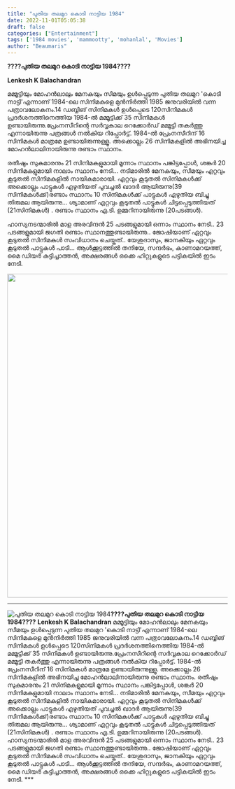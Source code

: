 ```yaml
---
title: "പുതിയ തലമുറ കൊടി നാട്ടിയ 1984"
date: 2022-11-01T05:05:38
draft: false
categories: ["Entertainment"]
tags: ['1984 movies', 'mammootty', 'mohanlal', 'Movies']
author: "Beaumaris"
---
```


<strong>????പുതിയ തലമുറ കൊടി നാട്ടിയ 1984????</strong>

<strong>Lenkesh K Balachandran </strong>

മമ്മൂട്ടിയും മോഹൻലാലും മേനകയും സീമയും ഉൾപ്പെടുന്ന പുതിയ തലമുറ 'കൊടി നാട്ടി'എന്നാണ് 1984-ലെ സിനിമകളെ മുൻനിർത്തി 1985 ജനുവരിയിൽ വന്ന പത്രാവലോകനം.14 ഡബ്ബിങ് സിനിമകൾ ഉൾപ്പെടെ 120സിനിമകൾ പ്രദർശനത്തിനെത്തിയ 1984-ൽ മമ്മൂട്ടിക്ക് 35 സിനിമകൾ ഉണ്ടായിരുന്നു.പ്രേംനസീറിന്റെ സർവ്വകാല റെക്കോർഡ് മമ്മൂട്ടി തകർത്തു എന്നായിരുന്നു പത്രങ്ങൾ നൽകിയ റിപ്പോർട്ട്‌. 1984-ൽ പ്രേംനസീറിന് 16 സിനിമകൾ മാത്രമേ ഉണ്ടായിരുന്നുള്ളൂ. അക്കൊല്ലം 26 സിനിമകളിൽ അഭിനയിച്ച മോഹൻലാലിനായിരുന്നു രണ്ടാം സ്ഥാനം.

രതീഷും സുകുമാരനും 21 സിനിമകളുമായി മൂന്നാം സ്ഥാനം പങ്കിട്ടപ്പോൾ, ശങ്കർ 20 സിനിമകളുമായി നാലാം സ്ഥാനം നേടി... നടിമാരിൽ മേനകയും, സീമയും എറ്റവും കൂടുതൽ സിനിമകളിൽ നായികമാരായി. എറ്റവും കൂടുതൽ സിനിമകൾക്ക് അക്കൊല്ലം പാട്ടുകൾ എഴുതിയത് പൂവച്ചൽ ഖാദർ ആയിരുന്നു(39 സിനിമകൾക്ക്)രണ്ടാം സ്ഥാനം 10 സിനിമകൾക്ക് പാട്ടുകൾ എഴുതിയ ബിച്ചു തിരുമല ആയിരുന്നു... ശ്യാമാണ് എറ്റവും കൂടുതൽ പാട്ടുകൾ ചിട്ടപ്പെടുത്തിയത് (21സിനിമകൾ) . രണ്ടാം സ്ഥാനം എ.ടി. ഉമ്മറിനായിരുന്നു (20പടങ്ങൾ).

ഹാസ്യനടന്മാരിൽ മാള അരവിന്ദൻ 25 പടങ്ങളുമായി ഒന്നാം സ്ഥാനം നേടി.. 23 പടങ്ങളുമായി ജഗതി രണ്ടാം സ്ഥാനത്തുണ്ടായിരുന്നു.. ജോഷിയാണ് ഏറ്റവും കൂടുതൽ സിനിമകൾ സംവിധാനം ചെയ്തത്.. യേശുദാസും, ജാനകിയും ഏറ്റവും കൂടുതൽ പാട്ടുകൾ പാടി... ആൾക്കൂട്ടത്തിൽ തനിയേ, സന്ദർഭം, കാണാമറയത്ത്, മൈ ഡിയർ കുട്ടിച്ചാത്തൻ, അക്ഷരങ്ങൾ ഒക്കെ ഹിറ്റുകളുടെ പട്ടികയിൽ ഇടം നേടി.

<img class="wp-image-356983 aligncenter" src="https://cdn.boolokam.com/articles/2022/11/1_4y4yy.jpg" alt="" width="965" height="740" />

***


![പുതിയ തലമുറ കൊടി നാട്ടിയ 1984](https://cdn.boolokam.com/articles/2022/11/1_4y4yy.jpg)**????പുതിയ തലമുറ കൊടി നാട്ടിയ 1984????** **Lenkesh K Balachandran** മമ്മൂട്ടിയും മോഹൻലാലും മേനകയും സീമയും ഉൾപ്പെടുന്ന പുതിയ തലമുറ 'കൊടി നാട്ടി'എന്നാണ് 1984-ലെ സിനിമകളെ മുൻനിർത്തി 1985 ജനുവരിയിൽ വന്ന പത്രാവലോകനം.14 ഡബ്ബിങ് സിനിമകൾ ഉൾപ്പെടെ 120സിനിമകൾ പ്രദർശനത്തിനെത്തിയ 1984-ൽ മമ്മൂട്ടിക്ക് 35 സിനിമകൾ ഉണ്ടായിരുന്നു.പ്രേംനസീറിന്റെ സർവ്വകാല റെക്കോർഡ് മമ്മൂട്ടി തകർത്തു എന്നായിരുന്നു പത്രങ്ങൾ നൽകിയ റിപ്പോർട്ട്‌. 1984-ൽ പ്രേംനസീറിന് 16 സിനിമകൾ മാത്രമേ ഉണ്ടായിരുന്നുള്ളൂ. അക്കൊല്ലം 26 സിനിമകളിൽ അഭിനയിച്ച മോഹൻലാലിനായിരുന്നു രണ്ടാം സ്ഥാനം. രതീഷും സുകുമാരനും 21 സിനിമകളുമായി മൂന്നാം സ്ഥാനം പങ്കിട്ടപ്പോൾ, ശങ്കർ 20 സിനിമകളുമായി നാലാം സ്ഥാനം നേടി... നടിമാരിൽ മേനകയും, സീമയും എറ്റവും കൂടുതൽ സിനിമകളിൽ നായികമാരായി. എറ്റവും കൂടുതൽ സിനിമകൾക്ക് അക്കൊല്ലം പാട്ടുകൾ എഴുതിയത് പൂവച്ചൽ ഖാദർ ആയിരുന്നു(39 സിനിമകൾക്ക്)രണ്ടാം സ്ഥാനം 10 സിനിമകൾക്ക് പാട്ടുകൾ എഴുതിയ ബിച്ചു തിരുമല ആയിരുന്നു... ശ്യാമാണ് എറ്റവും കൂടുതൽ പാട്ടുകൾ ചിട്ടപ്പെടുത്തിയത് (21സിനിമകൾ) . രണ്ടാം സ്ഥാനം എ.ടി. ഉമ്മറിനായിരുന്നു (20പടങ്ങൾ). ഹാസ്യനടന്മാരിൽ മാള അരവിന്ദൻ 25 പടങ്ങളുമായി ഒന്നാം സ്ഥാനം നേടി.. 23 പടങ്ങളുമായി ജഗതി രണ്ടാം സ്ഥാനത്തുണ്ടായിരുന്നു.. ജോഷിയാണ് ഏറ്റവും കൂടുതൽ സിനിമകൾ സംവിധാനം ചെയ്തത്.. യേശുദാസും, ജാനകിയും ഏറ്റവും കൂടുതൽ പാട്ടുകൾ പാടി... ആൾക്കൂട്ടത്തിൽ തനിയേ, സന്ദർഭം, കാണാമറയത്ത്, മൈ ഡിയർ കുട്ടിച്ചാത്തൻ, അക്ഷരങ്ങൾ ഒക്കെ ഹിറ്റുകളുടെ പട്ടികയിൽ ഇടം നേടി. ***
